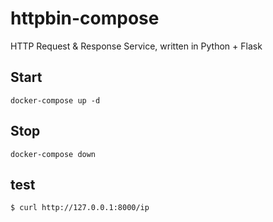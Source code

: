 # httpbin-compose
HTTP Request & Response Service, written in Python + Flask

## Start

```
docker-compose up -d
```

## Stop

```
docker-compose down
```

## test
```
$ curl http://127.0.0.1:8000/ip
```
